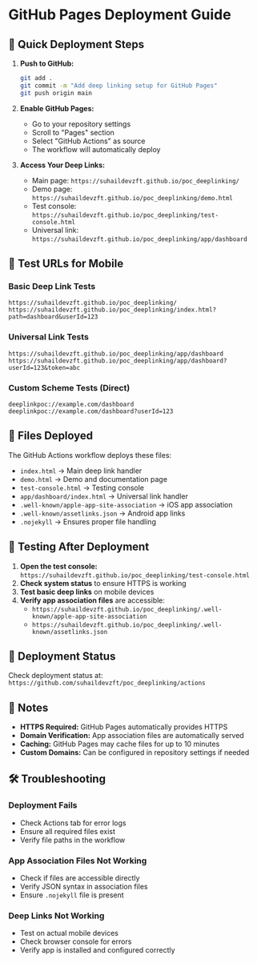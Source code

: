 # GitHub Pages Deployment Guide

## 🚀 Quick Deployment Steps

1. **Push to GitHub:**
   ```bash
   git add .
   git commit -m "Add deep linking setup for GitHub Pages"
   git push origin main
   ```

2. **Enable GitHub Pages:**
   - Go to your repository settings
   - Scroll to "Pages" section
   - Select "GitHub Actions" as source
   - The workflow will automatically deploy

3. **Access Your Deep Links:**
   - Main page: `https://suhaildevzft.github.io/poc_deeplinking/`
   - Demo page: `https://suhaildevzft.github.io/poc_deeplinking/demo.html`
   - Test console: `https://suhaildevzft.github.io/poc_deeplinking/test-console.html`
   - Universal link: `https://suhaildevzft.github.io/poc_deeplinking/app/dashboard`

## 📱 Test URLs for Mobile

### Basic Deep Link Tests
```
https://suhaildevzft.github.io/poc_deeplinking/
https://suhaildevzft.github.io/poc_deeplinking/index.html?path=dashboard&userId=123
```

### Universal Link Tests
```
https://suhaildevzft.github.io/poc_deeplinking/app/dashboard
https://suhaildevzft.github.io/poc_deeplinking/app/dashboard?userId=123&token=abc
```

### Custom Scheme Tests (Direct)
```
deeplinkpoc://example.com/dashboard
deeplinkpoc://example.com/dashboard?userId=123
```

## 🔧 Files Deployed

The GitHub Actions workflow deploys these files:

- `index.html` → Main deep link handler
- `demo.html` → Demo and documentation page
- `test-console.html` → Testing console
- `app/dashboard/index.html` → Universal link handler
- `.well-known/apple-app-site-association` → iOS app association
- `.well-known/assetlinks.json` → Android app links
- `.nojekyll` → Ensures proper file handling

## 🧪 Testing After Deployment

1. **Open the test console:** `https://suhaildevzft.github.io/poc_deeplinking/test-console.html`
2. **Check system status** to ensure HTTPS is working
3. **Test basic deep links** on mobile devices
4. **Verify app association files** are accessible:
   - `https://suhaildevzft.github.io/poc_deeplinking/.well-known/apple-app-site-association`
   - `https://suhaildevzft.github.io/poc_deeplinking/.well-known/assetlinks.json`

## 🔄 Deployment Status

Check deployment status at:
`https://github.com/suhaildevzft/poc_deeplinking/actions`

## 📝 Notes

- **HTTPS Required:** GitHub Pages automatically provides HTTPS
- **Domain Verification:** App association files are automatically served
- **Caching:** GitHub Pages may cache files for up to 10 minutes
- **Custom Domains:** Can be configured in repository settings if needed

## 🛠️ Troubleshooting

### Deployment Fails
- Check Actions tab for error logs
- Ensure all required files exist
- Verify file paths in the workflow

### App Association Files Not Working
- Check if files are accessible directly
- Verify JSON syntax in association files
- Ensure `.nojekyll` file is present

### Deep Links Not Working
- Test on actual mobile devices
- Check browser console for errors
- Verify app is installed and configured correctly
